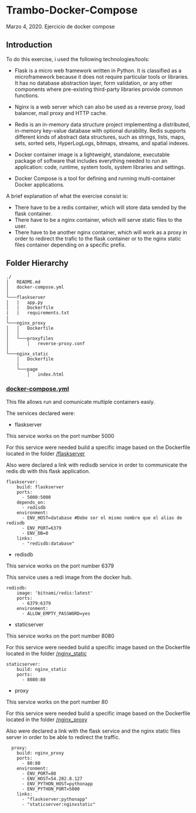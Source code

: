 # Trambo-Docker-Compose
Marzo 4, 2020. Ejercicio de docker compose

## Introduction
To do this exercise, i used the following technologies/tools:
- Flask is a micro web framework written in Python. It is classified as a microframework because it does not require particular tools or libraries. It has no database abstraction layer, form validation, or any other components where pre-existing third-party libraries provide common functions.

- Nginx is a web server which can also be used as a reverse proxy, load balancer, mail proxy and HTTP cache.

- Redis is an in-memory data structure project implementing a distributed, in-memory key-value database with optional durability. Redis supports different kinds of abstract data structures, such as strings, lists, maps, sets, sorted sets, HyperLogLogs, bitmaps, streams, and spatial indexes.

- Docker container image is a lightweight, standalone, executable package of software that includes everything needed to run an application: code, runtime, system tools, system libraries and settings.

- Docker Compose  is a tool for defining and running multi-container Docker applications.

A brief explanation of what the exercise consist is:

- There have to be a redis container, which will store data sended by the flask container.
- There have to be a nginx container, which will serve static files to the user.
- There have to be another nginx container, which will work as a proxy in order to redirect the trafic to the flask container or to the nginx static files container depending on a specific prefix. 


## Folder Hierarchy

```
./
│   README.md
│   docker-compose.yml    
│
└───flaskserver
│   |   app.py
│   |   Dockerfile
|   |   requirements.txt
|   
└───nginx_proxy
│   │   Dockerfile
│   │
│   └───proxyfiles
│       │   reverse-proxy.conf
│   
└───nginx_static
    │   Dockerfile
    |
    └───page
        │   index.html 
```

### [docker-compose.yml](/docker-compose.yml)
This file allows run and comunicate multiple containers easly.

The services declared were:

- flaskserver

This service works on the port number 5000

For this service were needed build a specific image based on the Dockerfile located in the folder [/flaskserver](/flaskserver)

Also were declared a link with redisdb service in order to communicate the redis db with this flask application.

```
flaskserver:
    build: flaskserver
    ports:
      - 5000:5000
    depends_on:
      - redisdb
    environment:
      - ENV_HOST=database #Debe ser el mismo nombre que el alias de redisdb
      - ENV_PORT=6379
      - ENV_DB=0
    links:
      - "redisdb:database"
```

- redisdb

This service works on the port number 6379

This service uses a redi image from the docker hub.


```
redisdb:
    image: 'bitnami/redis:latest'
    ports:
      - 6379:6379
    environment:
      - ALLOW_EMPTY_PASSWORD=yes
```


- staticserver

This service works on the port number 8080

For this service were needed build a specific image based on the Dockerfile located in the folder [/nginx_static](/nginx_static)


```
staticserver:
    build: nginx_static
    ports:
      - 8080:80
```

- proxy

This service works on the port number 80

For this service were needed build a specific image based on the Dockerfile located in the folder [/nginx_proxy](/nginx_proxy)

Also were declared a link with the flask service and the nginx static files server in order to be able to redirect the traffic.

```
  proxy:
    build: nginx_proxy
    ports:
      - 80:80
    environment:
      - ENV_PORT=80
      - ENV_HOST=54.202.8.127
      - ENV_PYTHON_HOST=pythonapp
      - ENV_PYTHON_PORT=5000
    links:
      - "flaskserver:pythonapp"
      - "staticserver:nginxstatic"
```
